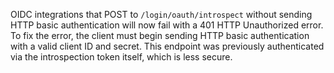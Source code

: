 OIDC integrations that POST to `/login/oauth/introspect` without sending HTTP basic authentication will now fail with a 401 HTTP Unauthorized error. To fix the error, the client must begin sending HTTP basic authentication with a valid client ID and secret. This endpoint was previously authenticated via the introspection token itself, which is less secure.
